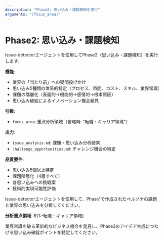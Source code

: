 ```yaml
---
description: "Phase2: 思い込み・課題検知を実行"
arguments: "[focus_area]"
---
```


# Phase2: 思い込み・課題検知

issue-detectorエージェントを使用してPhase2（思い込み・課題検知）を実行します。

**機能**:
- 業界の「当たり前」への疑問投げかけ
- 思い込み5種類の体系的特定（プロセス、時間、コスト、スキル、業界常識）
- 課題の階層化（表面的→機能的→感情的→根本原因）
- 思い込み破綻によるイノベーション機会発見

**引数**:
- `focus_area`: 重点分析領域（省略時: "転職・キャリア領域"）

**出力**:
- `issue_analysis.md`: 課題・思い込み分析結果
- `challenge_opportunities.md`: チャレンジ機会の特定

**品質要件**:
- 思い込み5個以上特定
- 課題階層化（4層すべて）
- 各思い込みへの挑戦案
- 技術的実現可能性評価

issue-detectorエージェントを使用して、Phase1で作成されたペルソナの課題と業界の思い込みを分析してください。

**分析重点領域**: ${1:-転職・キャリア領域}

業界常識を破る革新的なビジネス機会を発見し、Phase3のアイデア生成につなげる思い込み破綻ポイントを特定してください。